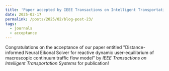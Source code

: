 ```yaml
---
title: 'Paper accepted by IEEE Transactions on Intelligent Transportation Systems'
date: 2025-02-17
permalink: /posts/2025/02/blog-post-23/
tags:
  - journals
  - acceptance
---
```

Congratulations on the acceptance of our paper entitled "Distance-informed Neural Eikonal Solver for reactive dynamic user-equilibrium of macroscopic continuum traffic flow model" by *IEEE Transactions on Intelligent Transportation Systems* for publication!
